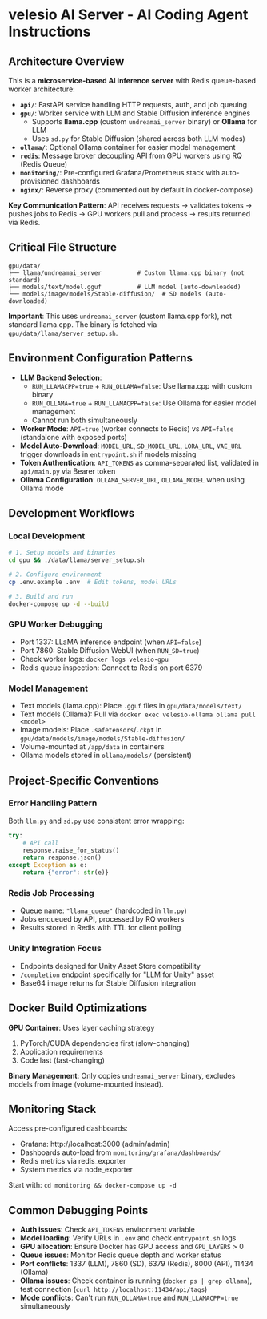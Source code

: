# velesio AI Server - AI Coding Agent Instructions

## Architecture Overview

This is a **microservice-based AI inference server** with Redis queue-based worker architecture:

- **`api/`**: FastAPI service handling HTTP requests, auth, and job queuing
- **`gpu/`**: Worker service with LLM and Stable Diffusion inference engines
  - Supports **llama.cpp** (custom `undreamai_server` binary) or **Ollama** for LLM
  - Uses `sd.py` for Stable Diffusion (shared across both LLM modes)
- **`ollama/`**: Optional Ollama container for easier model management
- **`redis`**: Message broker decoupling API from GPU workers using RQ (Redis Queue)
- **`monitoring/`**: Pre-configured Grafana/Prometheus stack with auto-provisioned dashboards
- **`nginx/`**: Reverse proxy (commented out by default in docker-compose)

**Key Communication Pattern**: API receives requests → validates tokens → pushes jobs to Redis → GPU workers pull and process → results returned via Redis.

## Critical File Structure

```
gpu/data/
├── llama/undreamai_server          # Custom llama.cpp binary (not standard)
├── models/text/model.gguf          # LLM model (auto-downloaded)
└── models/image/models/Stable-diffusion/  # SD models (auto-downloaded)
```

**Important**: This uses `undreamai_server` (custom llama.cpp fork), not standard llama.cpp. The binary is fetched via `gpu/data/llama/server_setup.sh`.

## Environment Configuration Patterns

- **LLM Backend Selection**: 
  - `RUN_LLAMACPP=true` + `RUN_OLLAMA=false`: Use llama.cpp with custom binary
  - `RUN_OLLAMA=true` + `RUN_LLAMACPP=false`: Use Ollama for easier model management
  - Cannot run both simultaneously
- **Worker Mode**: `API=true` (worker connects to Redis) vs `API=false` (standalone with exposed ports)
- **Model Auto-Download**: `MODEL_URL`, `SD_MODEL_URL`, `LORA_URL`, `VAE_URL` trigger downloads in `entrypoint.sh` if models missing
- **Token Authentication**: `API_TOKENS` as comma-separated list, validated in `api/main.py` via Bearer token
- **Ollama Configuration**: `OLLAMA_SERVER_URL`, `OLLAMA_MODEL` when using Ollama mode

## Development Workflows

### Local Development
```bash
# 1. Setup models and binaries
cd gpu && ./data/llama/server_setup.sh

# 2. Configure environment
cp .env.example .env  # Edit tokens, model URLs

# 3. Build and run
docker-compose up -d --build
```

### GPU Worker Debugging
- Port 1337: LLaMA inference endpoint (when `API=false`)
- Port 7860: Stable Diffusion WebUI (when `RUN_SD=true`)
- Check worker logs: `docker logs velesio-gpu`
- Redis queue inspection: Connect to Redis on port 6379

### Model Management
- Text models (llama.cpp): Place `.gguf` files in `gpu/data/models/text/`
- Text models (Ollama): Pull via `docker exec velesio-ollama ollama pull <model>`
- Image models: Place `.safetensors`/`.ckpt` in `gpu/data/models/image/models/Stable-diffusion/`
- Volume-mounted at `/app/data` in containers
- Ollama models stored in `ollama/models/` (persistent)

## Project-Specific Conventions

### Error Handling Pattern
Both `llm.py` and `sd.py` use consistent error wrapping:
```python
try:
    # API call
    response.raise_for_status()
    return response.json()
except Exception as e:
    return {"error": str(e)}
```

### Redis Job Processing
- Queue name: `"llama_queue"` (hardcoded in `llm.py`)
- Jobs enqueued by API, processed by RQ workers
- Results stored in Redis with TTL for client polling

### Unity Integration Focus
- Endpoints designed for Unity Asset Store compatibility
- `/completion` endpoint specifically for "LLM for Unity" asset
- Base64 image returns for Stable Diffusion integration

## Docker Build Optimizations

**GPU Container**: Uses layer caching strategy
1. PyTorch/CUDA dependencies first (slow-changing)
2. Application requirements
3. Code last (fast-changing)

**Binary Management**: Only copies `undreamai_server` binary, excludes models from image (volume-mounted instead).

## Monitoring Stack

Access pre-configured dashboards:
- Grafana: http://localhost:3000 (admin/admin)
- Dashboards auto-load from `monitoring/grafana/dashboards/`
- Redis metrics via redis_exporter
- System metrics via node_exporter

Start with: `cd monitoring && docker-compose up -d`

## Common Debugging Points

- **Auth issues**: Check `API_TOKENS` environment variable
- **Model loading**: Verify URLs in `.env` and check `entrypoint.sh` logs
- **GPU allocation**: Ensure Docker has GPU access and `GPU_LAYERS` > 0
- **Queue issues**: Monitor Redis queue depth and worker status
- **Port conflicts**: 1337 (LLM), 7860 (SD), 6379 (Redis), 8000 (API), 11434 (Ollama)
- **Ollama issues**: Check container is running (`docker ps | grep ollama`), test connection (`curl http://localhost:11434/api/tags`)
- **Mode conflicts**: Can't run `RUN_OLLAMA=true` and `RUN_LLAMACPP=true` simultaneously